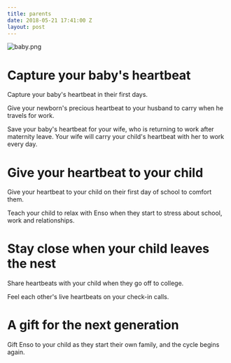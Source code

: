 ```yaml
---
title: parents
date: 2018-05-21 17:41:00 Z
layout: post
---
```


![baby.png](/uploads/baby.png)
# Capture your baby's heartbeat

Capture your baby's heartbeat in their first days. 

Give your newborn's precious heartbeat to your husband to carry when he travels for work.

Save your baby's heartbeat for your wife, who is returning to work after maternity leave. Your wife will carry your child's heartbeat with her to work every day. 

# Give your heartbeat to your child  

Give your heartbeat to your child on their first day of school to comfort them. 

Teach your child to relax with Enso when they start to stress about school, work and relationships.

# Stay close when your child leaves the nest

Share heartbeats with your child when they go off to college.

Feel each other's live heartbeats on your check-in calls.

# A gift for the next generation 

Gift Enso to your child as they start their own family, and the cycle begins again. 